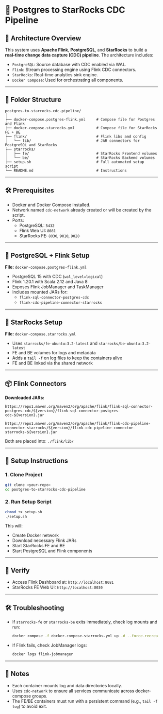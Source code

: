 # 📄 Postgres to StarRocks CDC Pipeline

## 🧱 Architecture Overview

This system uses **Apache Flink**, **PostgreSQL**, and **StarRocks** to build a **real-time change data capture (CDC) pipeline**. The architecture includes:

- `PostgreSQL`: Source database with CDC enabled via WAL.
- `Flink`: Stream processing engine using Flink CDC connectors.
- `StarRocks`: Real-time analytics sink engine.
- `Docker Compose`: Used for orchestrating all components.

---

## 📁 Folder Structure

```
postgres-to-starrocks-cdc-pipeline/
│
├── docker-compose.postgres-flink.yml     # Compose file for Postgres and Flink
├── docker-compose.starrocks.yml          # Compose file for StarRocks FE + BE
├── flink/                                # Flink libs and config
│   └── lib/                              # JAR connectors for PostgreSQL and StarRocks
├── starrocks/
│   ├── fe/                               # StarRocks Frontend volumes
│   └── be/                               # StarRocks Backend volumes
├── setup.sh                              # Full automated setup script
└── README.md                             # Instructions
```

---

## 🛠 Prerequisites

- Docker and Docker Compose installed.
- Network named `cdc-network` already created or will be created by the script.
- Ports:
  - PostgreSQL: `5432`
  - Flink Web UI: `8081`
  - StarRocks FE: `8030`, `9010`, `9020`

---

## 🐘 PostgreSQL + Flink Setup

**File:** `docker-compose.postgres-flink.yml`

- PostgreSQL 15 with CDC (`wal_level=logical`)
- Flink 1.20.1 with Scala 2.12 and Java 8
- Exposes Flink JobManager and TaskManager
- Includes mounted JARs for:
  - `flink-sql-connector-postgres-cdc`
  - `flink-cdc-pipeline-connector-starrocks`

---

## 🌟 StarRocks Setup

**File:** `docker-compose.starrocks.yml`

- Uses `starrocks/fe-ubuntu:3.2-latest` and `starrocks/be-ubuntu:3.2-latest`
- FE and BE volumes for logs and metadata
- Adds a `tail -f` on log files to keep the containers alive
- FE and BE linked via the shared network

---

## 📦 Flink Connectors

**Downloaded JARs:**

```
https://repo1.maven.org/maven2/org/apache/flink/flink-sql-connector-postgres-cdc/${version}/flink-sql-connector-postgres-cdc-${version}.jar

https://repo1.maven.org/maven2/org/apache/flink/flink-cdc-pipeline-connector-starrocks/${version}/flink-cdc-pipeline-connector-starrocks-${version}.jar
```

Both are placed into: `./flink/lib/`

---

## 🚀 Setup Instructions

### 1. Clone Project

```bash
git clone <your-repo>
cd postgres-to-starrocks-cdc-pipeline
```

### 2. Run Setup Script

```bash
chmod +x setup.sh
./setup.sh
```

This will:
- Create Docker network
- Download necessary Flink JARs
- Start StarRocks FE and BE
- Start PostgreSQL and Flink components

---

## 🧪 Verify

- Access Flink Dashboard at: `http://localhost:8081`
- StarRocks FE Web UI: `http://localhost:8030`

---

## 🛠 Troubleshooting

- If `starrocks-fe` or `starrocks-be` exits immediately, check log mounts and run:
  ```bash
  docker compose -f docker-compose.starrocks.yml up -d --force-recreate
  ```
- If Flink fails, check JobManager logs:
  ```bash
  docker logs flink-jobmanager
  ```

---

## 📌 Notes

- Each container mounts log and data directories locally.
- Uses `cdc-network` to ensure all services communicate across docker-compose groups.
- The FE/BE containers must run with a persistent command (e.g., `tail -f log`) to avoid exit.
